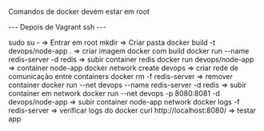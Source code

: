 Comandos de docker devém estar em root

--- Depois de Vagrant ssh ---

sudo su - => Entrar em root
mkdir => Criar pasta
docker build -t devops/node-app . => criar imagem docker com build
docker run --name redis-server -d redis => subir container redis
docker run devops/node-app => container node-app
docker network create devops => criar rede de comunicação entre containers
docker rm -f redis-server => remover container
docker run --net devops --name redis-server -d redis => subir container em network
docker run --net devops -p 8080:8081 -d devops/node-app => subir container node-app network
docker logs -f redis-server => verificar logs do docker
curl http://localhost:8080/ => testar app